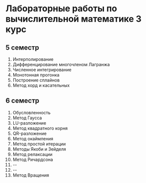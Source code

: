 # Лабораторные работы по вычислительной математике 3 курс

## 5 семестр

1. Интерполирование
2. Дифференцирование многочленом Лагранжа
3. Численное интегрирование
4. Монотонная прогонка
5. Построение сплайнов
6. Метод хорд и касательных

## 6 семестр

1. Обусловленность
2. Метод Гаусса
3. LU-разложение
4. Метод квадратного корня
5. QR-разложение
6. Метод окаймления
7. Метод простой итерации
8. Методы Якоби и Зейделя
9. Метод релаксации
10. Метод Ричардсона
11. --
12. --
13. Метод Вращения